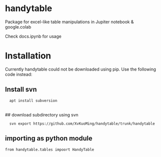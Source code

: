 # handytable
Package for excel-like table manipulations in Jupiter notebook &amp; google.colab

Check docs.ipynb for usage

# Installation

Currently handytable could not be downloaded using pip.
Use the following code instead:

## Install svn
```
  apt install subversion
```

<br />
## download subdirectory using svn 

```
  svn export https://github.com/XvKuoMing/handytable/trunk/handytable
```

## importing as python module

```
from handytable.tables impoort HandyTable
```
